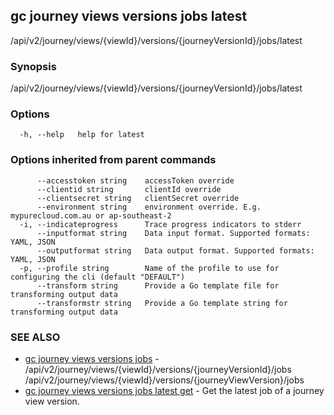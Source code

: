 ## gc journey views versions jobs latest

/api/v2/journey/views/{viewId}/versions/{journeyVersionId}/jobs/latest

### Synopsis

/api/v2/journey/views/{viewId}/versions/{journeyVersionId}/jobs/latest

### Options

```
  -h, --help   help for latest
```

### Options inherited from parent commands

```
      --accesstoken string    accessToken override
      --clientid string       clientId override
      --clientsecret string   clientSecret override
      --environment string    environment override. E.g. mypurecloud.com.au or ap-southeast-2
  -i, --indicateprogress      Trace progress indicators to stderr
      --inputformat string    Data input format. Supported formats: YAML, JSON
      --outputformat string   Data output format. Supported formats: YAML, JSON
  -p, --profile string        Name of the profile to use for configuring the cli (default "DEFAULT")
      --transform string      Provide a Go template file for transforming output data
      --transformstr string   Provide a Go template string for transforming output data
```

### SEE ALSO

* [gc journey views versions jobs](gc_journey_views_versions_jobs.html)	 - /api/v2/journey/views/{viewId}/versions/{journeyVersionId}/jobs /api/v2/journey/views/{viewId}/versions/{journeyViewVersion}/jobs
* [gc journey views versions jobs latest get](gc_journey_views_versions_jobs_latest_get.html)	 - Get the latest job of a journey view version.


